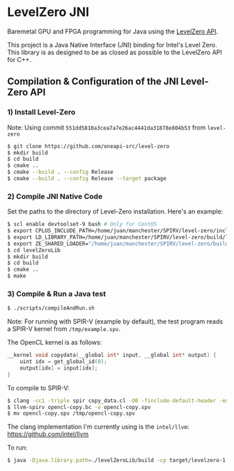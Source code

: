 # LevelZero JNI 

Baremetal GPU and FPGA programming for Java using the [LevelZero API](https://spec.oneapi.io/level-zero/latest/index.html). 


This project is a Java Native Interface (JNI) binding for Intel's Level Zero. This library is as designed to be as closed as possible to the LevelZero API for C++. 


## Compilation & Configuration of the JNI Level-Zero API 

### 1) Install Level-Zero


Note: Using commit `551dd5810a3cea7a7e26ac4441da31878e804b53` from `level-zero` 


```bash
$ git clone https://github.com/oneapi-src/level-zero
$ mkdir build
$ cd build
$ cmake ..
$ cmake --build . --config Release
$ cmake --build . --config Release --target package
```


### 2) Compile JNI Native Code 

Set the paths to the directory of Level-Zero installation. Here's an example:

```bash
$ scl enable devtoolset-9 bash # Only for CentOS
$ export CPLUS_INCLUDE_PATH=/home/juan/manchester/SPIRV/level-zero/include:$CPLUS_INCLUDE_PATH
$ export LD_LIBRARY_PATH=/home/juan/manchester/SPIRV/level-zero/build/lib:$LD_LIBRARY_PATH 
$ export ZE_SHARED_LOADER="/home/juan/manchester/SPIRV/level-zero/build/lib/libze_loader.so"
$ cd levelZeroLib
$ mkdir build
$ cd build
$ cmake .. 
$ make 
```

### 3) Compile & Run a Java test


```bash
$ ./scripts/compileAndRun.sh
```


Note: For running with SPIR-V (example by default), the test program reads a SPIR-V kernel from `/tmp/example.spv`.


The OpenCL kernel is as follows:


```c
__kernel void copydata(__global int* input, __global int* output) {
	uint idx = get_global_id(0);
	output[idx] = input[idx];
}
```

To compile to SPIR-V:

```bash
$ clang -cc1 -triple spir copy_data.cl -O0 -finclude-default-header -emit-llvm-bc -o opencl-copy.bc
$ llvm-spirv opencl-copy.bc -o opencl-copy.spv
$ mv opencl-copy.spv /tmp/opencl-copy.spv
```


The clang implementation I'm currently using is the `intel/llvm`: https://github.com/intel/llvm 


To run:

```bash
$ java -Djava.library.path=./levelZeroLib/build -cp target/levelzero-1.0-SNAPSHOT.jar uk.ac.manchester.tornado.drivers.spirv.levelzero.samples.TestLevelZero
```
